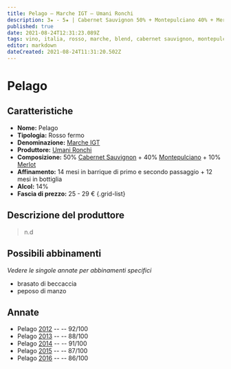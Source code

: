 ```yaml
---
title: Pelago – Marche IGT – Umani Ronchi
description: 3★ - 5★ | Cabernet Sauvignon 50% + Montepulciano 40% + Merlot 10% | Marche (IT) | Brasato di beccaccia – Peposo di manzo
published: true
date: 2021-08-24T12:31:23.089Z
tags: vino, italia, rosso, marche, blend, cabernet sauvignon, montepulciano, merlot, brasato di beccaccia, peposo di manzo, 25 - 29 €, 5 stelle
editor: markdown
dateCreated: 2021-08-24T11:31:20.502Z
---
```


# Pelago

## Caratteristiche
- **Nome:** Pelago
- **Tipologia:** Rosso fermo
- **Denominazione:** [Marche IGT](/denominazioni/Italia/Marche/IGT/Marche)
- **Produttore:** [Umani Ronchi](/produttori/Italia/Marche/Umani-Ronchi) 
- **Composizione:** 50% [Cabernet Sauvignon](/vitigni/Francia/bacca-nera/cabernet-sauvignon) + 40% [Montepulciano](/vitigni/Italia/bacca-nera/montepulciano) + 10% [Merlot](/vitigni/Francia/bacca-nera/merlot)
- **Affinamento:** 14 mesi in barrique di primo e secondo passaggio + 12 mesi in bottiglia
- **Alcol:** 14%
- **Fascia di prezzo:** 25 - 29 €
{.grid-list}

## Descrizione del produttore

> n.d

## Possibili abbinamenti
*Vedere le singole annate per abbinamenti specifici*

- brasato di beccaccia
- peposo di manzo

## Annate
- Pelago [2012](/vini/Italia/Marche/Umani-Ronchi/Pelago/2012) -- <span class="star-5"></span> -- 92/100
- Pelago [2013](/vini/Italia/Marche/Umani-Ronchi/Pelago/2013) -- <span class="star-3"></span> -- 88/100
- Pelago [2014](/vini/Italia/Marche/Umani-Ronchi/Pelago/2014) -- <span class="star-5"></span> -- 91/100
- Pelago [2015](/vini/Italia/Marche/Umani-Ronchi/Pelago/2015) -- <span class="star-3"></span> -- 87/100
- Pelago [2016](/vini/Italia/Marche/Umani-Ronchi/Pelago/2016) -- <span class="star-4"></span> -- 86/100




